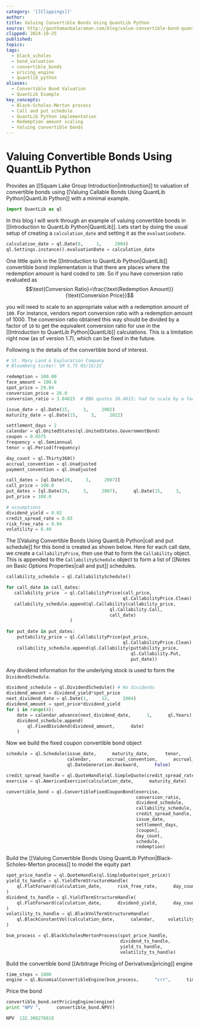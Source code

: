 ```yaml
---
category: '[[Clippings]]'
author:
title: Valuing Convertible Bonds Using QuantLib Python
source: http://gouthamanbalaraman.com/blog/value-convertible-bond-quantlib-python.html
clipped: 2024-10-25
published:
topics:
tags:
  - black_scholes
  - bond_valuation
  - convertible_bonds
  - pricing_engine
  - quantlib_python
aliases:
  - Convertible Bond Valuation
  - QuantLib Example
key_concepts:
  - Black-Scholes-Merton process
  - Call and put schedule
  - QuantLib Python implementation
  - Redemption amount scaling
  - Valuing convertible bonds
---
```


# Valuing Convertible Bonds Using QuantLib Python

Provides an [[Squam Lake Group Introduction|introduction]] to valuation of convertible bonds using [[Valuing Callable Bonds Using QuantLib Python|QuantLib Python]] with a minimal example.
```python
import QuantLib as ql
```

In this blog I will work through an example of valuing convertible bonds in [[Introduction to QuantLib Python|QuantLib]]. Lets start by doing the usual setup of creating a `calculation_date` and setting it as the `evaluationDate`.
```python
calculation_date = ql.Date(9,     1,     2004)
ql.Settings.instance().evaluationDate = calculation_date
```

One little quirk in the [[Introduction to QuantLib Python|QuantLib]] convertible bond implementation is that there are places where the redemption amount is hard coded to `100`. So if you have conversion ratio evaluated as
$$\text{Conversion Ratio}=\frac{\text{Redemption Amount}}{\text{Conversion Price}}$$

you will need to scale to an appropriate value with a redemption amount of `100`. For instance,  vendors report conversion ratio with a redemption amount of 1000. The conversion ratio obtained this way should be divided by a factor of `10` to get the equivalent conversion ratio for use in the [[Introduction to QuantLib Python|QuantLib]] calculations. This is a limitation right now (as of version 1.7),  which can be fixed in the future.

Following is the details of the convertible bond of interest.
```python
# St. Mary Land & Exploration Company 
# Bloomberg ticker: SM 5.75 03/15/22 

redemption = 100.00
face_amount = 100.0
spot_price = 29.04
conversion_price = 26.0
conversion_ratio = 3.84615  # BBG quotes 38.4615; had to scale by a factor of 10

issue_date = ql.Date(15,     3,     2002)        
maturity_date = ql.Date(15,     3,     2022)

settlement_days = 2
calendar = ql.UnitedStates(ql.UnitedStates.GovernmentBond)
coupon = 0.0575
frequency = ql.Semiannual
tenor = ql.Period(frequency)

day_count = ql.Thirty360()
accrual_convention = ql.Unadjusted
payment_convention = ql.Unadjusted

call_dates = [ql.Date(20,     3,     2007)]
call_price = 100.0
put_dates = [ql.Date(20,     3,     2007),      ql.Date(15,     3,     2012),      ql.Date(15,     3,     2017)]
put_price = 100.0

# assumptions
dividend_yield = 0.02
credit_spread_rate = 0.03  
risk_free_rate = 0.04
volatility = 0.40
```

The [[Valuing Convertible Bonds Using QuantLib Python|call and put schedule]] for this bond is created as shown below. Here for each call date,  we create a `CallabilityPrice`,  then use that to form the `Callability` object. This is appended to the `CallabilitySchedule` object to form a list of [[Notes on Basic Options Properties|call and put]] schedules.
```python
callability_schedule = ql.CallabilitySchedule()

for call_date in call_dates:
   callability_price  = ql.CallabilityPrice(call_price,      
                                            ql.CallabilityPrice.Clean)
   callability_schedule.append(ql.Callability(callability_price,      
                                       ql.Callability.Call,     
                                       call_date)
                        )
    
for put_date in put_dates:
    puttability_price = ql.CallabilityPrice(put_price,      
                                            ql.CallabilityPrice.Clean)
    callability_schedule.append(ql.Callability(puttability_price,     
                                               ql.Callability.Put,     
                                               put_date))
```

Any dividend information for the underlying stock is used to form the `DividendSchedule`.
```python
dividend_schedule = ql.DividendSchedule() # No dividends
dividend_amount = dividend_yield*spot_price
next_dividend_date = ql.Date(1,     12,     2004)
dividend_amount = spot_price*dividend_yield
for i in range(4):
    date = calendar.advance(next_dividend_date,      1,      ql.Years)
    dividend_schedule.append(
        ql.FixedDividend(dividend_amount,      date)
    )
```

Now we build the fixed coupon convertible bond object
```python
schedule = ql.Schedule(issue_date,      maturity_date,      tenor,     
                       calendar,      accrual_convention,      accrual_convention,     
                       ql.DateGeneration.Backward,      False)

credit_spread_handle = ql.QuoteHandle(ql.SimpleQuote(credit_spread_rate))
exercise = ql.AmericanExercise(calculation_date,      maturity_date)

convertible_bond = ql.ConvertibleFixedCouponBond(exercise,     
                                                 conversion_ratio,     
                                                 dividend_schedule,     
                                                 callability_schedule,      
                                                 credit_spread_handle,     
                                                 issue_date,     
                                                 settlement_days,     
                                                 [coupon],     
                                                 day_count,     
                                                 schedule,     
                                                 redemption)
```

Build the [[Valuing Convertible Bonds Using QuantLib Python|Black-Scholes-Merton process]] to model the equity part
```python
spot_price_handle = ql.QuoteHandle(ql.SimpleQuote(spot_price))
yield_ts_handle = ql.YieldTermStructureHandle(
    ql.FlatForward(calculation_date,      risk_free_rate,      day_count)
)
dividend_ts_handle = ql.YieldTermStructureHandle(
    ql.FlatForward(calculation_date,      dividend_yield,      day_count)
)
volatility_ts_handle = ql.BlackVolTermStructureHandle(
    ql.BlackConstantVol(calculation_date,      calendar,     volatility,      day_count)
)

bsm_process = ql.BlackScholesMertonProcess(spot_price_handle,      
                                           dividend_ts_handle,     
                                           yield_ts_handle,     
                                           volatility_ts_handle)
```

Build the convertible bond [[Arbitrage Pricing of Derivatives|pricing]] engine
```python
time_steps = 1000
engine = ql.BinomialConvertibleEngine(bsm_process,      "crr",      time_steps)
```

Price the bond
```python
convertible_bond.setPricingEngine(engine)
print "NPV ",      convertible_bond.NPV()
```
```python
NPV  132.308276818
```